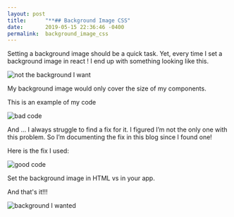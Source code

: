 ```yaml
---
layout: post
title:      "**## Background Image CSS"
date:       2019-05-15 22:36:46 -0400
permalink:  background_image_css
---
```




Setting a background image should be a quick task. Yet, every time I set a background image in react !  I end up with something looking like this. 

![not the background I want](https://i.imgur.com/UFUvqPA.png)

My background image would only cover the size of my components. 


This is an example of my code

![bad code](https://i.imgur.com/4Fdx210.png)


And … I always struggle to find a fix for it. I figured I’m not the only one with this problem. So I’m documenting the fix in this blog since I found one! 

Here is the fix I used: 

![good code](https://i.imgur.com/ZidNI7F.png)

Set the background image in HTML vs in your app. 


And that's it!!! 

![background I wanted](https://i.imgur.com/1hTUSSq.jpg)



